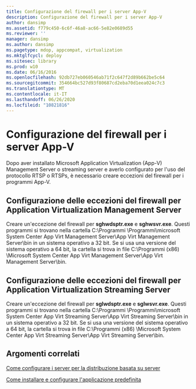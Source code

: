 ```yaml
---
title: Configurazione del firewall per i server App-V
description: Configurazione del firewall per i server App-V
author: dansimp
ms.assetid: f779c450-6c6f-46a8-ac66-5e82e0689d55
ms.reviewer: ''
manager: dansimp
ms.author: dansimp
ms.pagetype: mdop, appcompat, virtualization
ms.mktglfcycl: deploy
ms.sitesec: library
ms.prod: w10
ms.date: 06/16/2016
ms.openlocfilehash: 92db727eb060546ab71f2c647f2d89b662be5c64
ms.sourcegitcommit: 354664bc527d93f80687cd2eba70d1eea024c7c3
ms.translationtype: MT
ms.contentlocale: it-IT
ms.lasthandoff: 06/26/2020
ms.locfileid: "10821816"
---
```

# Configurazione del firewall per i server App-V


Dopo aver installato Microsoft Application Virtualization (App-V) Management Server o streaming server e averlo configurato per l'uso del protocollo RTSP o RTSPs, è necessario creare eccezioni del firewall per i programmi App-V.

## Configurazione delle eccezioni del firewall per Application Virtualization Management Server


Creare un'eccezione del firewall per **sghwdsptr.exe** e **sghwsvr.exe**. Questi programmi si trovano nella cartella C:\\Programmi \\Programmi\\microsoft System Center App Virt Management Server\\App Virt Management Server\\bin in un sistema operativo a 32 bit. Se si usa una versione del sistema operativo a 64 bit, la cartella si trova in file C:\\Programmi (x86) \\Microsoft System Center App Virt Management Server\\App Virt Management Server\\bin.

## Configurazione delle eccezioni del firewall per Application Virtualization Streaming Server


Creare un'eccezione del firewall per **sglwdsptr.exe** e **sglwsvr.exe**. Questi programmi si trovano nella cartella C:\\Programmi \\Programmi\\microsoft System Center App Virt Streaming Server\\App Virt Streaming Server\\bin in un sistema operativo a 32 bit. Se si usa una versione del sistema operativo a 64 bit, la cartella si trova in file C:\\Programmi (x86) \\Microsoft System Center App Virt Streaming Server\\App Virt Streaming Server\\bin.

## Argomenti correlati


[Come configurare i server per la distribuzione basata su server](how-to-configure-servers-for-server-based-deployment.md)

[Come installare e configurare l'applicazione predefinita](how-to-install-and-configure-the-default-application.md)

 

 





